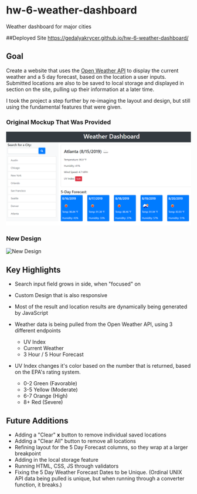 # hw-6-weather-dashboard
Weather dashboard for major cities

##Deployed Site
https://gedalyakrycer.github.io/hw-6-weather-dashboard/

## Goal 
Create a website that uses the [Open Weather API](https://openweathermap.org/api) to display the current weather and a 5 day forecast, based on the location a user inputs. Submitted locations are also to be saved to local storage and displayed in section on the site, pulling up their information at a later time. 

I took the project a step further by re-imaging the layout and design, but still using the fundamental features that were given. 

### Original Mockup That Was Provided 
![Original Mockup](./assets/06-server-side-apis-homework-demo.png)

### New Design
![New Design](./assets/img/weather-dashboard.gif)

## Key Highlights 
* Search input field grows in side, when "focused" on

* Custom Design that is also responsive 

* Most of the result and location results are dynamically being generated by JavaScript

* Weather data is being pulled from the Open Weather API, using 3 different endpoints
    * UV Index
    * Current Weather 
    * 3 Hour / 5 Hour Forecast 

* UV Index changes it's color based on the number that is returned, based on the EPA's rating system. 
    * 0-2 Green (Favorable)
    * 3-5 Yellow (Moderate)
    * 6-7 Orange (High)
    * 8+ Red (Severe)


## Future Additions
* Adding a "Clear" **x** button to remove individual saved locations 
* Adding a "Clear All" button to remove all locations
* Refining layout for the 5 Day Forecast columns, so they wrap at a larger breakpoint 
* Adding in the local storage feature
* Running HTML, CSS, JS through validators
* Fixing the 5 Day Weather Forecast Dates to be Unique. (Ordinal UNIX API data being pulled is unique, but when running through a converter function, it breaks.)
